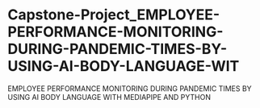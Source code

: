 # Capstone-Project_EMPLOYEE-PERFORMANCE-MONITORING-DURING-PANDEMIC-TIMES-BY-USING-AI-BODY-LANGUAGE-WIT
EMPLOYEE PERFORMANCE MONITORING DURING PANDEMIC TIMES BY USING AI BODY LANGUAGE WITH MEDIAPIPE AND PYTHON
